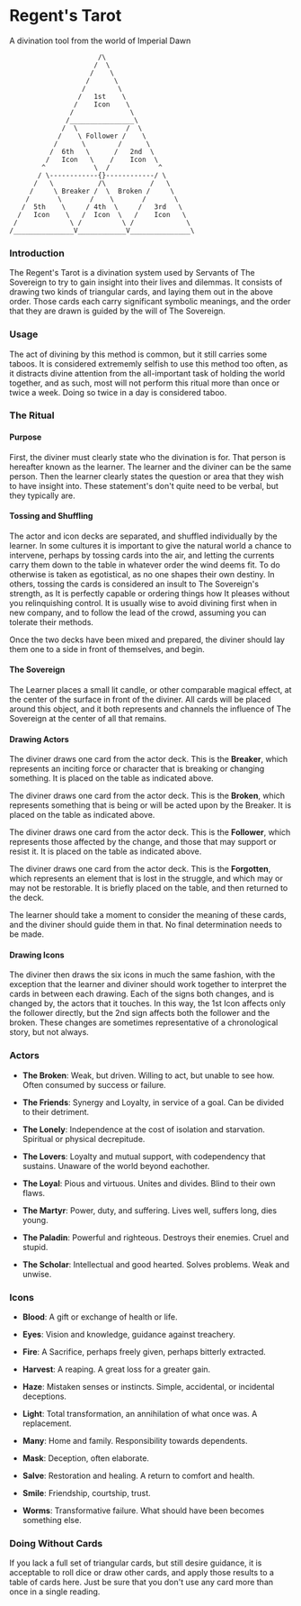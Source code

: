 # Regent's Tarot
A divination tool from the world of Imperial Dawn


```
                      /\
                     /  \
                    /    \
                   /      \
                  /        \
                 /   1st    \
                /    Icon    \
               /              \
              /________________\
             /  \            /  \
            /    \ Follower /    \
           /      \        /      \
          /  6th   \      /   2nd  \
         /   Icon   \    /    Icon  \
        ^            \  /            ^
       / \------------{}------------/ \
      /   \           /\           /   \
     /     \ Breaker /  \  Broken /     \
    /       \       /    \       /       \
   /  5th    \     / 4th  \     /   3rd   \
  /   Icon    \   /  Icon  \   /    Icon   \
 /             \ /          \ /             \
/_______________V____________V_______________\
```


### Introduction
The Regent's Tarot is a divination system used by Servants of The Sovereign to try to gain insight into their lives and dilemmas. It consists of drawing two kinds of triangular cards, and laying them out in the above order. Those cards each carry significant symbolic meanings, and the order that they are drawn is guided by the will of The Sovereign.

### Usage
The act of divining by this method is common, but it still carries some taboos. It is considered extrememly selfish to use this method too often, as it distracts divine attention from the all-important task of holding the world together, and as such, most will not perform this ritual more than once or twice a week. Doing so twice in a day is considered taboo.

### The Ritual
#### Purpose

First, the diviner must clearly state who the divination is for. That person is hereafter known as the learner. The learner and the diviner can be the same person. Then the learner clearly states the question or area that they wish to have insight into. These statement's don't quite need to be verbal, but they typically are.

#### Tossing and Shuffling

The actor and icon decks are separated, and shuffled individually by the learner. In some cultures it is important to give the natural world a chance to intervene, perhaps by tossing cards into the air, and letting the currents carry them down to the table in whatever order the wind deems fit. To do otherwise is taken as egotistical, as no one shapes their own destiny. In others, tossing the cards is considered an insult to The Sovereign's strength, as It is perfectly capable or ordering things how It pleases without you relinquishing control. It is usually wise to avoid divining first when in new company, and to follow the lead of the crowd, assuming you can tolerate their methods.

Once the two decks have been mixed and prepared, the diviner should lay them one to a side in front of themselves, and begin.

#### The Sovereign

The Learner places a small lit candle, or other comparable magical effect, at the center of the surface in front of the diviner. All cards will be placed around this object, and it both represents and channels the influence of The Sovereign at the center of all that remains.

#### Drawing Actors

The diviner draws one card from the actor deck. This is the **Breaker**, which represents an inciting force or character that is breaking or changing something. It is placed on the table as indicated above.

The diviner draws one card from the actor deck. This is the **Broken**, which represents something that is being or will be acted upon by the Breaker. It is placed on the table as indicated above.

The diviner draws one card from the actor deck. This is the **Follower**, which represents those affected by the change, and those that may support or resist it. It is placed on the table as indicated above.

The diviner draws one card from the actor deck. This is the **Forgotten**, which represents an element that is lost in the struggle, and which may or may not be restorable. It is briefly placed on the table, and then returned to the deck.

The learner should take a moment to consider the meaning of these cards, and the diviner should guide them in that. No final determination needs to be made.

#### Drawing Icons
The diviner then draws the six icons in much the same fashion, with the exception that the learner and diviner should work together to interpret the cards in between each drawing. Each of the signs both changes, and is changed by, the actors that it touches. In this way, the 1st Icon affects only the follower directly, but the 2nd sign affects both the follower and the broken. These changes are sometimes representative of a chronological story, but not always.

### Actors
- **The Broken**: Weak, but driven. Willing to act, but unable to see how. Often consumed by success or failure.

- **The Friends**: Synergy and Loyalty, in service of a goal. Can be divided to their detriment.

- **The Lonely**: Independence at the cost of isolation and starvation. Spiritual or physical decrepitude.

- **The Lovers**: Loyalty and mutual support, with codependency that sustains. Unaware of the world beyond eachother.

- **The Loyal**: Pious and virtuous. Unites and divides. Blind to their own flaws.

- **The Martyr**: Power, duty, and suffering. Lives well, suffers long, dies young.

- **The Paladin**: Powerful and righteous. Destroys their enemies. Cruel and stupid.

- **The Scholar**: Intellectual and good hearted. Solves problems. Weak and unwise.

### Icons

- **Blood**: A gift or exchange of health or life.

- **Eyes**: Vision and knowledge, guidance against treachery.

- **Fire**: A Sacrifice, perhaps freely given, perhaps bitterly extracted.

- **Harvest**: A reaping. A great loss for a greater gain.

- **Haze**: Mistaken senses or instincts. Simple, accidental, or incidental deceptions.

- **Light**: Total transformation, an annihilation of what once was. A replacement.

- **Many**: Home and family. Responsibility towards dependents.

- **Mask**: Deception, often elaborate.

- **Salve**: Restoration and healing. A return to comfort and health.

- **Smile**: Friendship, courtship, trust.

- **Worms**: Transformative failure. What should have been becomes something else.

### Doing Without Cards
If you lack a full set of triangular cards, but still desire guidance, it is acceptable to roll dice or draw other cards, and apply those results to a table of cards here. Just be sure that you don't use any card more than once in a single reading.
